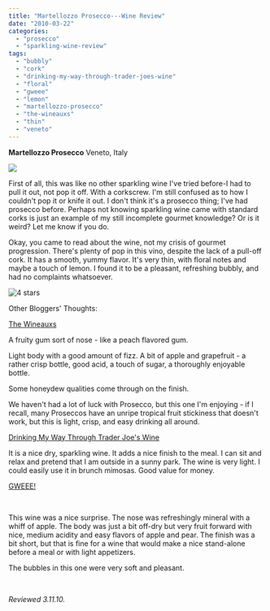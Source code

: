 ```yaml
---
title: "Martellozzo Prosecco---Wine Review"
date: "2010-03-22"
categories:
  - "prosecco"
  - "sparkling-wine-review"
tags:
  - "bubbly"
  - "cork"
  - "drinking-my-way-through-trader-joes-wine"
  - "floral"
  - "gweee"
  - "lemon"
  - "martellozzo-prosecco"
  - "the-wineauxs"
  - "thin"
  - "veneto"
---
```


**Martellozzo Prosecco** Veneto, Italy

![](http://www.rebeccagomezfarrell.com/gourmez/photos/proseccoveneto.jpg)

First of all, this was like no other sparkling wine I've tried before-I had to pull it out, not pop it off. With a corkscrew. I'm still confused as to how I couldn't pop it or knife it out. I don't think it's a prosecco thing; I've had prosecco before. Perhaps not knowing sparkling wine came with standard corks is just an example of my still incomplete gourmet knowledge? Or is it weird? Let me know if you do.

Okay, you came to read about the wine, not my crisis of gourmet progression. There's plenty of pop in this vino, despite the lack of a pull-off cork. It has a smooth, yummy flavor. It's very thin, with floral notes and maybe a touch of lemon. I found it to be a pleasant, refreshing bubbly, and had no complaints whatsoever.

![4 stars](http://s3.amazonaws.com/thegourmez-wpmedia/2009/02/rating_truffle1.gif "rating_truffle1")

Other Bloggers' Thoughts:

[The Wineauxs](http://thewineauxs.blogspot.com/2010/01/nv-martellozzo-veneto-prosecco.html)

A fruity gum sort of nose - like a peach flavored gum.

Light body with a good amount of fizz. A bit of apple and grapefruit - a rather crisp bottle, good acid, a touch of sugar, a thoroughly enjoyable bottle.

Some honeydew qualities come through on the finish.

We haven't had a lot of luck with Prosecco, but this one I'm enjoying - if I recall, many Proseccos have an unripe tropical fruit stickiness that doesn't work, but this is light, crisp, and easy drinking all around.

[Drinking My Way Through Trader Joe's Wine](http://albinnyc.blogspot.com/2008/04/martellozzo-prosecco-699.html)

It is a nice dry, sparkling wine. It adds a nice finish to the meal. I can sit and relax and pretend that I am outside in a sunny park. The wine is very light. I could easily use it in brunch mimosas. Good value for money.

[GWEEE!](http://gwaaa.blogspot.com/2007/12/martellozzo-veneto-prosecco-nv.html)

 

This wine was a nice surprise. The nose was refreshingly mineral with a whiff of apple. The body was just a bit off-dry but very fruit forward with nice, medium acidity and easy flavors of apple and pear. The finish was a bit short, but that is fine for a wine that would make a nice stand-alone before a meal or with light appetizers.

The bubbles in this one were very soft and pleasant.

 

_Reviewed 3.11.10._
